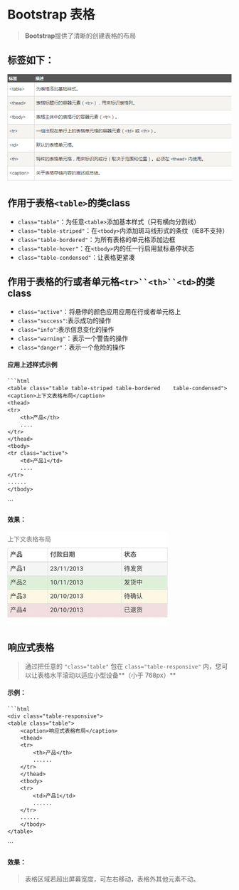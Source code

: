 # Bootstrap 表格

> **Bootstrap**提供了清晰的创建表格的布局

## 标签如下：

<img src='example_image/table-label.png' alt="code显示效果">

## 作用于**表格`<table>`**的**类class**

* `class="table"`：为任意`<table>`添加基本样式（只有横向分割线）
* `class="table-striped"`：在`<tbody>`内添加斑马线形式的条纹（IE8不支持）
* `class="table-bordered"`：为所有表格的单元格添加边框
* `class="table-hover"`：在`<tbody>`内的任一行启用鼠标悬停状态
* `class="table-condensed"`：让表格更紧凑


## 作用于**表格的行或者单元格`<tr>``<th>``<td>`**的**类class**

* `class="active"`：将悬停的颜色应用应用在行或者单元格上
* `class="success"`:表示成功的操作
* `class="info"`:表示信息变化的操作
* `class="warning"`：表示一个警告的操作
* `class="danger"`：表示一个危险的操作

#### 应用上述样式示例

	```html
	<table class="table table-striped table-bordered 	table-condensed">
    <caption>上下文表格布局</caption>
    <thead>
    <tr>
        <th>产品</th>
        ....
    </tr>
    </thead>
    <tbody>
    <tr class="active">
        <td>产品1</td>
        ....
    </tr>
    ......
    </tbody>
</table>
	```

#### 效果：

<img src='example_image/table_design.jpg' alt="code显示效果">

## 响应式表格

> 通过把任意的 `"class="table"` 包在 `class="table-responsive"` 内，您可以让表格水平滚动以适应小型设备**（小于 768px）**

#### 示例：

	```html
	<div class="table-responsive">
    <table class="table">
        <caption>响应式表格布局</caption>
        <thead>
        <tr>
            <th>产品</th>
            ......
        </tr>
        </thead>
        <tbody>
        <tr>
            <td>产品1</td>
            ......
        </tr>
		......
        </tbody>
    </table>
</div>
	```

#### 效果：

> 表格区域若超出屏幕宽度，可左右移动，表格外其他元素不动。